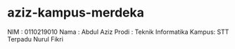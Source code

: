 # aziz-kampus-merdeka
NIM   : 0110219010
Nama  : Abdul Aziz
Prodi : Teknik Informatika
Kampus: STT Terpadu Nurul Fikri
